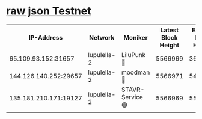 [raw json Testnet](https://rpc-check.jaclalt.stavr.tech/jaclalt/rpc-jaclalt-result.json)
=

<table><tr><th>IP-Address</th><th>Network</th><th>Moniker</th><th>Latest Block Height</th><th>Earliest Block Height</th><th>Catching Up</th><th>Voting Power</th><th>Scan Time</th></tr><tr><td>65.109.93.152:31657</td><td>lupulella-2</td><td>LiluPunk 🔴</td><td>5566969</td><td>3688866</td><td>False</td><td>685033</td><td>2023-12-04T18:16:21.332332083UTC</td></tr><tr><td>144.126.140.252:29657</td><td>lupulella-2</td><td>moodman 🔴</td><td>5566971</td><td>5466971</td><td>False</td><td>769094</td><td>2023-12-04T18:16:28.342449136UTC</td></tr><tr><td>135.181.210.171:19127</td><td>lupulella-2</td><td>STAVR-Service 🟢</td><td>5566969</td><td>5566001</td><td>False</td><td>0</td><td>2023-12-04T18:16:20.930781860UTC</td></tr></table>
